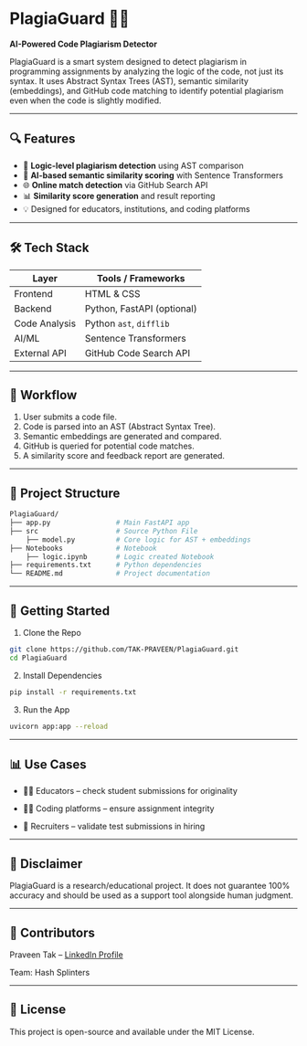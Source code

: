 # PlagiaGuard 🚫📄

**AI-Powered Code Plagiarism Detector**

PlagiaGuard is a smart system designed to detect plagiarism in programming assignments by analyzing the logic of the code, not just its syntax. It uses Abstract Syntax Trees (AST), semantic similarity (embeddings), and GitHub code matching to identify potential plagiarism even when the code is slightly modified.

---

## 🔍 Features

- 🔎 **Logic-level plagiarism detection** using AST comparison
- 🧠 **AI-based semantic similarity scoring** with Sentence Transformers
- 🌐 **Online match detection** via GitHub Search API
- 📊 **Similarity score generation** and result reporting
- 💡 Designed for educators, institutions, and coding platforms

---

## 🛠️ Tech Stack

| Layer        | Tools / Frameworks         |
|--------------|-----------------------------|
| Frontend     | HTML & CSS                   |
| Backend      | Python, FastAPI (optional)    |
| Code Analysis| Python `ast`, `difflib`     |
| AI/ML        | Sentence Transformers        |
| External API | GitHub Code Search API       |

---

## 🔁 Workflow

1. User submits a code file.
2. Code is parsed into an AST (Abstract Syntax Tree).
3. Semantic embeddings are generated and compared.
4. GitHub is queried for potential code matches.
5. A similarity score and feedback report are generated.

---

## 📂 Project Structure

```bash
PlagiaGuard/
├── app.py                # Main FastAPI app
├── src                   # Source Python File
    ├── model.py          # Core logic for AST + embeddings
├── Notebooks             # Notebook
    ├── logic.ipynb       # Logic created Notebook
├── requirements.txt      # Python dependencies
└── README.md             # Project documentation
```

---

## 🚀 Getting Started
1. Clone the Repo
```bash
git clone https://github.com/TAK-PRAVEEN/PlagiaGuard.git
cd PlagiaGuard
```
2. Install Dependencies
```bash
pip install -r requirements.txt
```
3. Run the App
```bash
uvicorn app:app --reload
```

---

## 📊 Use Cases
- 👩‍🏫 Educators – check student submissions for originality

- 🧑‍💻 Coding platforms – ensure assignment integrity

- 🏢 Recruiters – validate test submissions in hiring

---

## 🔐 Disclaimer
PlagiaGuard is a research/educational project. It does not guarantee 100% accuracy and should be used as a support tool alongside human judgment.

---

## 🙌 Contributors
Praveen Tak – <a href="https://www.linkedin.com/in/praveen-tak-50b669272/">LinkedIn Profile</a>

Team: Hash Splinters

---

## 📄 License
This project is open-source and available under the MIT License.

